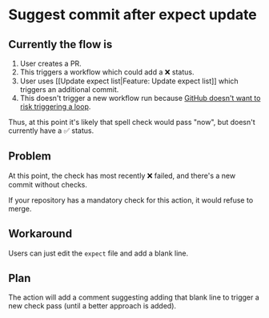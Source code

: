 # Suggest commit after expect update

##  Currently the flow is
1. User creates a PR.
2. This triggers a workflow which could add a ❌ status.
3. User uses [[Update expect list|Feature: Update expect list]] which triggers an additional commit.
4. This doesn't trigger a new workflow run because [GitHub doesn't want to risk triggering a loop](https://docs.github.com/en/actions/reference/authentication-in-a-workflow#using-the-github_token-in-a-workflow).

Thus, at this point it's likely that spell check would pass "now", but doesn't currently have a ✅ status.

## Problem

At this point, the check has most recently ❌ failed, and there's a new commit without checks.

If your repository has a mandatory check for this action, it would refuse to merge.

## Workaround

Users can just edit the `expect` file and add a blank line.

## Plan

The action will add a comment suggesting adding that blank line to trigger a new check pass (until a better approach is added).
